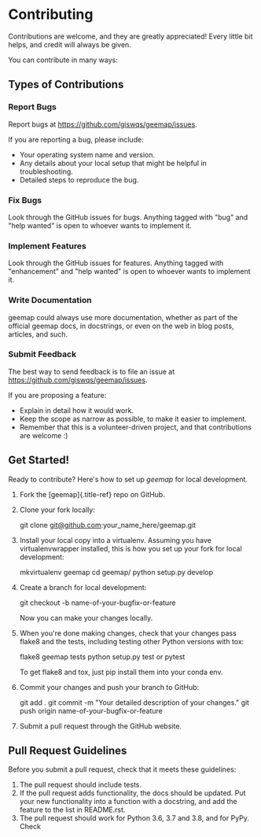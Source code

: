 # Contributing

Contributions are welcome, and they are greatly appreciated! Every
little bit helps, and credit will always be given.

You can contribute in many ways:

## Types of Contributions

### Report Bugs

Report bugs at <https://github.com/giswqs/geemap/issues>.

If you are reporting a bug, please include:

- Your operating system name and version.
- Any details about your local setup that might be helpful in troubleshooting.
- Detailed steps to reproduce the bug.

### Fix Bugs

Look through the GitHub issues for bugs. Anything tagged with "bug" and "help wanted" is open to whoever wants to implement it.

### Implement Features

Look through the GitHub issues for features. Anything tagged with "enhancement" and "help wanted" is open to whoever wants to implement it.

### Write Documentation

geemap could always use more documentation, whether as part of the official geemap docs, in docstrings, or even on the web in blog posts, articles, and such.

### Submit Feedback

The best way to send feedback is to file an issue at <https://github.com/giswqs/geemap/issues>.

If you are proposing a feature:

- Explain in detail how it would work.
- Keep the scope as narrow as possible, to make it easier to implement.
- Remember that this is a volunteer-driven project, and that contributions are welcome :)

## Get Started!

Ready to contribute? Here's how to set up _geemap_ for local development.

1. Fork the [geemap]{.title-ref} repo on GitHub.

2. Clone your fork locally:

    git clone git@github.com:your_name_here/geemap.git

3. Install your local copy into a virtualenv. Assuming you have virtualenvwrapper installed, this is how you set up your fork for local development:

    mkvirtualenv geemap
    cd geemap/
    python setup.py develop

4. Create a branch for local development:

    git checkout -b name-of-your-bugfix-or-feature

    Now you can make your changes locally.

5. When you're done making changes, check that your changes pass flake8 and the tests, including testing other Python versions with tox:

    flake8 geemap tests
    python setup.py test or pytest

    To get flake8 and tox, just pip install them into your conda env.

6. Commit your changes and push your branch to GitHub:

    git add .
    git commit -m "Your detailed description of your changes."
    git push origin name-of-your-bugfix-or-feature

7. Submit a pull request through the GitHub website.

## Pull Request Guidelines

Before you submit a pull request, check that it meets these guidelines:

1. The pull request should include tests.
2. If the pull request adds functionality, the docs should be updated. Put your new functionality into a function with a docstring, and add the feature to the list in README.rst.
3. The pull request should work for Python 3.6, 3.7 and 3.8, and for PyPy. Check
